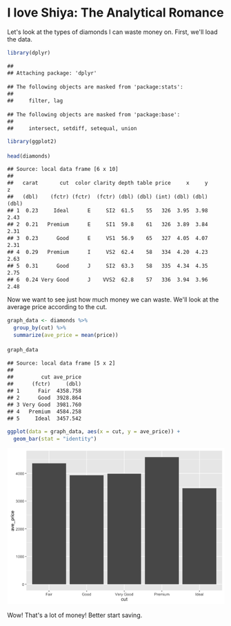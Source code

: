 I love Shiya: The Analytical Romance
====================================

Let's look at the types of diamonds I can waste money on. First, we'll load the data.

``` r
library(dplyr)
```

    ##
    ## Attaching package: 'dplyr'

    ## The following objects are masked from 'package:stats':
    ##
    ##     filter, lag

    ## The following objects are masked from 'package:base':
    ##
    ##     intersect, setdiff, setequal, union

``` r
library(ggplot2)

head(diamonds)
```

    ## Source: local data frame [6 x 10]
    ##
    ##   carat       cut  color clarity depth table price     x     y     z
    ##   (dbl)    (fctr) (fctr)  (fctr) (dbl) (dbl) (int) (dbl) (dbl) (dbl)
    ## 1  0.23     Ideal      E     SI2  61.5    55   326  3.95  3.98  2.43
    ## 2  0.21   Premium      E     SI1  59.8    61   326  3.89  3.84  2.31
    ## 3  0.23      Good      E     VS1  56.9    65   327  4.05  4.07  2.31
    ## 4  0.29   Premium      I     VS2  62.4    58   334  4.20  4.23  2.63
    ## 5  0.31      Good      J     SI2  63.3    58   335  4.34  4.35  2.75
    ## 6  0.24 Very Good      J    VVS2  62.8    57   336  3.94  3.96  2.48

Now we want to see just how much money we can waste. We'll look at the average price according to the cut.

``` r
graph_data <- diamonds %>%
  group_by(cut) %>%
  summarize(ave_price = mean(price))

graph_data
```

    ## Source: local data frame [5 x 2]
    ##
    ##         cut ave_price
    ##      (fctr)     (dbl)
    ## 1      Fair  4358.758
    ## 2      Good  3928.864
    ## 3 Very Good  3981.760
    ## 4   Premium  4584.258
    ## 5     Ideal  3457.542

``` r
ggplot(data = graph_data, aes(x = cut, y = ave_price)) +
  geom_bar(stat = "identity")
```

![](test_files/figure-markdown_github/unnamed-chunk-2-1.png)

Wow! That's a lot of money! Better start saving.
